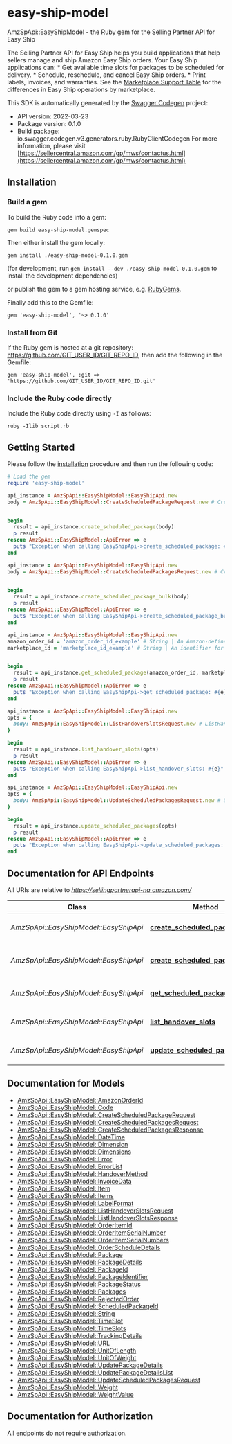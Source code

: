 # easy-ship-model

AmzSpApi::EasyShipModel - the Ruby gem for the Selling Partner API for Easy Ship

The Selling Partner API for Easy Ship helps you build applications that help sellers manage and ship Amazon Easy Ship orders.  Your Easy Ship applications can:  * Get available time slots for packages to be scheduled for delivery.  * Schedule, reschedule, and cancel Easy Ship orders.  * Print labels, invoices, and warranties.  See the [Marketplace Support Table](doc:easyship-api-v2022-03-23-use-case-guide#marketplace-support-table) for the differences in Easy Ship operations by marketplace.

This SDK is automatically generated by the [Swagger Codegen](https://github.com/swagger-api/swagger-codegen) project:

- API version: 2022-03-23
- Package version: 0.1.0
- Build package: io.swagger.codegen.v3.generators.ruby.RubyClientCodegen
For more information, please visit [https://sellercentral.amazon.com/gp/mws/contactus.html](https://sellercentral.amazon.com/gp/mws/contactus.html)

## Installation

### Build a gem

To build the Ruby code into a gem:

```shell
gem build easy-ship-model.gemspec
```

Then either install the gem locally:

```shell
gem install ./easy-ship-model-0.1.0.gem
```
(for development, run `gem install --dev ./easy-ship-model-0.1.0.gem` to install the development dependencies)

or publish the gem to a gem hosting service, e.g. [RubyGems](https://rubygems.org/).

Finally add this to the Gemfile:

    gem 'easy-ship-model', '~> 0.1.0'

### Install from Git

If the Ruby gem is hosted at a git repository: https://github.com/GIT_USER_ID/GIT_REPO_ID, then add the following in the Gemfile:

    gem 'easy-ship-model', :git => 'https://github.com/GIT_USER_ID/GIT_REPO_ID.git'

### Include the Ruby code directly

Include the Ruby code directly using `-I` as follows:

```shell
ruby -Ilib script.rb
```

## Getting Started

Please follow the [installation](#installation) procedure and then run the following code:
```ruby
# Load the gem
require 'easy-ship-model'

api_instance = AmzSpApi::EasyShipModel::EasyShipApi.new
body = AmzSpApi::EasyShipModel::CreateScheduledPackageRequest.new # CreateScheduledPackageRequest | The request schema for the `createScheduledPackage` operation.


begin
  result = api_instance.create_scheduled_package(body)
  p result
rescue AmzSpApi::EasyShipModel::ApiError => e
  puts "Exception when calling EasyShipApi->create_scheduled_package: #{e}"
end

api_instance = AmzSpApi::EasyShipModel::EasyShipApi.new
body = AmzSpApi::EasyShipModel::CreateScheduledPackagesRequest.new # CreateScheduledPackagesRequest | The request schema for the `createScheduledPackageBulk` operation.


begin
  result = api_instance.create_scheduled_package_bulk(body)
  p result
rescue AmzSpApi::EasyShipModel::ApiError => e
  puts "Exception when calling EasyShipApi->create_scheduled_package_bulk: #{e}"
end

api_instance = AmzSpApi::EasyShipModel::EasyShipApi.new
amazon_order_id = 'amazon_order_id_example' # String | An Amazon-defined order identifier. Identifies the order that the seller wants to deliver using Amazon Easy Ship.
marketplace_id = 'marketplace_id_example' # String | An identifier for the marketplace in which the seller is selling.


begin
  result = api_instance.get_scheduled_package(amazon_order_id, marketplace_id)
  p result
rescue AmzSpApi::EasyShipModel::ApiError => e
  puts "Exception when calling EasyShipApi->get_scheduled_package: #{e}"
end

api_instance = AmzSpApi::EasyShipModel::EasyShipApi.new
opts = { 
  body: AmzSpApi::EasyShipModel::ListHandoverSlotsRequest.new # ListHandoverSlotsRequest | The request schema for the `listHandoverSlots` operation.
}

begin
  result = api_instance.list_handover_slots(opts)
  p result
rescue AmzSpApi::EasyShipModel::ApiError => e
  puts "Exception when calling EasyShipApi->list_handover_slots: #{e}"
end

api_instance = AmzSpApi::EasyShipModel::EasyShipApi.new
opts = { 
  body: AmzSpApi::EasyShipModel::UpdateScheduledPackagesRequest.new # UpdateScheduledPackagesRequest | The request schema for the `updateScheduledPackages` operation.
}

begin
  result = api_instance.update_scheduled_packages(opts)
  p result
rescue AmzSpApi::EasyShipModel::ApiError => e
  puts "Exception when calling EasyShipApi->update_scheduled_packages: #{e}"
end
```

## Documentation for API Endpoints

All URIs are relative to *https://sellingpartnerapi-na.amazon.com/*

Class | Method | HTTP request | Description
------------ | ------------- | ------------- | -------------
*AmzSpApi::EasyShipModel::EasyShipApi* | [**create_scheduled_package**](docs/EasyShipApi.md#create_scheduled_package) | **POST** /easyShip/2022-03-23/package | 
*AmzSpApi::EasyShipModel::EasyShipApi* | [**create_scheduled_package_bulk**](docs/EasyShipApi.md#create_scheduled_package_bulk) | **POST** /easyShip/2022-03-23/packages/bulk | 
*AmzSpApi::EasyShipModel::EasyShipApi* | [**get_scheduled_package**](docs/EasyShipApi.md#get_scheduled_package) | **GET** /easyShip/2022-03-23/package | 
*AmzSpApi::EasyShipModel::EasyShipApi* | [**list_handover_slots**](docs/EasyShipApi.md#list_handover_slots) | **POST** /easyShip/2022-03-23/timeSlot | 
*AmzSpApi::EasyShipModel::EasyShipApi* | [**update_scheduled_packages**](docs/EasyShipApi.md#update_scheduled_packages) | **PATCH** /easyShip/2022-03-23/package | 

## Documentation for Models

 - [AmzSpApi::EasyShipModel::AmazonOrderId](docs/AmazonOrderId.md)
 - [AmzSpApi::EasyShipModel::Code](docs/Code.md)
 - [AmzSpApi::EasyShipModel::CreateScheduledPackageRequest](docs/CreateScheduledPackageRequest.md)
 - [AmzSpApi::EasyShipModel::CreateScheduledPackagesRequest](docs/CreateScheduledPackagesRequest.md)
 - [AmzSpApi::EasyShipModel::CreateScheduledPackagesResponse](docs/CreateScheduledPackagesResponse.md)
 - [AmzSpApi::EasyShipModel::DateTime](docs/DateTime.md)
 - [AmzSpApi::EasyShipModel::Dimension](docs/Dimension.md)
 - [AmzSpApi::EasyShipModel::Dimensions](docs/Dimensions.md)
 - [AmzSpApi::EasyShipModel::Error](docs/Error.md)
 - [AmzSpApi::EasyShipModel::ErrorList](docs/ErrorList.md)
 - [AmzSpApi::EasyShipModel::HandoverMethod](docs/HandoverMethod.md)
 - [AmzSpApi::EasyShipModel::InvoiceData](docs/InvoiceData.md)
 - [AmzSpApi::EasyShipModel::Item](docs/Item.md)
 - [AmzSpApi::EasyShipModel::Items](docs/Items.md)
 - [AmzSpApi::EasyShipModel::LabelFormat](docs/LabelFormat.md)
 - [AmzSpApi::EasyShipModel::ListHandoverSlotsRequest](docs/ListHandoverSlotsRequest.md)
 - [AmzSpApi::EasyShipModel::ListHandoverSlotsResponse](docs/ListHandoverSlotsResponse.md)
 - [AmzSpApi::EasyShipModel::OrderItemId](docs/OrderItemId.md)
 - [AmzSpApi::EasyShipModel::OrderItemSerialNumber](docs/OrderItemSerialNumber.md)
 - [AmzSpApi::EasyShipModel::OrderItemSerialNumbers](docs/OrderItemSerialNumbers.md)
 - [AmzSpApi::EasyShipModel::OrderScheduleDetails](docs/OrderScheduleDetails.md)
 - [AmzSpApi::EasyShipModel::Package](docs/Package.md)
 - [AmzSpApi::EasyShipModel::PackageDetails](docs/PackageDetails.md)
 - [AmzSpApi::EasyShipModel::PackageId](docs/PackageId.md)
 - [AmzSpApi::EasyShipModel::PackageIdentifier](docs/PackageIdentifier.md)
 - [AmzSpApi::EasyShipModel::PackageStatus](docs/PackageStatus.md)
 - [AmzSpApi::EasyShipModel::Packages](docs/Packages.md)
 - [AmzSpApi::EasyShipModel::RejectedOrder](docs/RejectedOrder.md)
 - [AmzSpApi::EasyShipModel::ScheduledPackageId](docs/ScheduledPackageId.md)
 - [AmzSpApi::EasyShipModel::String](docs/String.md)
 - [AmzSpApi::EasyShipModel::TimeSlot](docs/TimeSlot.md)
 - [AmzSpApi::EasyShipModel::TimeSlots](docs/TimeSlots.md)
 - [AmzSpApi::EasyShipModel::TrackingDetails](docs/TrackingDetails.md)
 - [AmzSpApi::EasyShipModel::URL](docs/URL.md)
 - [AmzSpApi::EasyShipModel::UnitOfLength](docs/UnitOfLength.md)
 - [AmzSpApi::EasyShipModel::UnitOfWeight](docs/UnitOfWeight.md)
 - [AmzSpApi::EasyShipModel::UpdatePackageDetails](docs/UpdatePackageDetails.md)
 - [AmzSpApi::EasyShipModel::UpdatePackageDetailsList](docs/UpdatePackageDetailsList.md)
 - [AmzSpApi::EasyShipModel::UpdateScheduledPackagesRequest](docs/UpdateScheduledPackagesRequest.md)
 - [AmzSpApi::EasyShipModel::Weight](docs/Weight.md)
 - [AmzSpApi::EasyShipModel::WeightValue](docs/WeightValue.md)

## Documentation for Authorization

 All endpoints do not require authorization.

